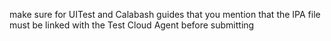 make sure for UITest and Calabash guides that you mention that the IPA file must be linked with the Test Cloud Agent before submitting
